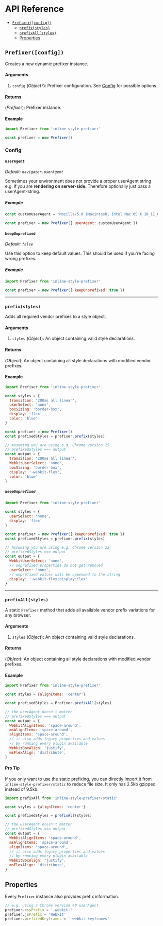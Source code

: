 # API Reference

* [`Prefixer([config])`](#prefixer--config)
  * [`prefix(styles)`](#prefixstyles)
  * [`prefixAll(styles)`](#prefixallstyles)
  * [Properties](#properties)

## `Prefixer([config])`

Creates a new dynamic prefixer instance.

#### Arguments
1. `config` (*Object?*): Prefixer configuration. See [Config](#config) for possible options.

#### Returns
(*Prefixer*): Prefixer instance.


#### Example
```javascript
import Prefixer from 'inline-style-prefixer'

const prefixer = new Prefixer()
```

### Config
#### `userAgent`
*Default: `navigator.userAgent`*

Sometimes your environment does not provide a proper userAgent string e.g. if you are **rendering on server-side**. Therefore optionally just pass a userAgent-string.

##### Example
```javascript
const customUserAgent = 'Mozilla/5.0 (Macintosh; Intel Mac OS X 10_11_0) AppleWebKit/537.36 (KHTML, like Gecko) Chrome/44.0.2403.155 Safari/537.36'

const prefixer = new Prefixer({ userAgent: customUserAgent })
```

#### `keepUnprefixed`
*Default: `false`*

Use this option to keep default values. This should be used if you're facing wrong prefixes.

##### Example
```javascript
import Prefixer from 'inline-style-prefixer'

const prefixer = new Prefixer({ keepUnprefixed: true })
```

---------

### `prefix(styles)`
Adds all required vendor prefixes to a style object.

#### Arguments
1. `styles` (*Object*): An object containing valid style declarations.

#### Returns
(*Object*): An object containing all style declarations with modified vendor prefixes.

#### Example
```javascript
import Prefixer from 'inline-style-prefixer'

const styles = {
  transition: '200ms all linear',
  userSelect: 'none',
  boxSizing: 'border-box',
  display: 'flex',
  color: 'blue'
}

const prefixer = new Prefixer()
const prefixedStyles = prefixer.prefix(styles)

// Assuming you are using e.g. Chrome version 25
// prefixedStyles === output
const output = {
  transition: '200ms all linear',
  WebkitUserSelect: 'none',
  boxSizing: 'border-box',
  display: '-webkit-flex',
  color: 'blue'
}
```

##### `keepUnprefixed`
```javascript
import Prefixer from 'inline-style-prefixer'

const styles = {
  userSelect: 'none',
  display: 'flex'
}

const prefixer = new Prefixer({ keepUnprefixed: true })
const prefixedStyles = prefixer.prefix(styles)

// Assuming you are using e.g. Chrome version 22
// prefixedStyles === output
const output = {
  WebkitUserSelect: 'none',  
  // unprefixed properties do not get removed
  userSelect: 'none',
  // unprefixed values will be appended to the string
  display: '-webkit-flex;display:flex'
}
```

---------

### `prefixAll(styles)`

A static `Prefixer` method that adds all available vendor prefix variations for any browser.

#### Arguments
1. `styles` (*Object*): An object containing valid style declarations.

#### Returns
(*Object*): An object containing all style declarations with modified vendor prefixes.

#### Example
```javascript
import Prefixer from 'inline-style-prefixer'

const styles = {alignItems: 'center'}

const prefixedStyles = Prefixer.prefixAll(styles)

// the userAgent doesn't matter
// prefixedStyles === output
const output = {
  WebkitAlignItems: 'space-around',
  msAlignItems: 'space-around',
  alignItems: 'space-around',
  // it also adds legacy properties and values
  // by running every plugin available
  WebkitBoxAlign: 'justify',
  msFlexAlign: 'distribute',
}
```

#### Pro Tip
If you only want to use the static prefixing, you can directly import it from  `inline-style-prefixer/static` to reduce file size. It only has 2.5kb gzipped instead of 9.5kb.

```javascript
import prefixAll from 'inline-style-prefixer/static'

const styles = {alignItems: 'center'}

const prefixedStyles = prefixAll(styles)

// the userAgent doesn't matter
// prefixedStyles === output
const output = {
  WebkitAlignItems: 'space-around',
  msAlignItems: 'space-around',
  alignItems: 'space-around',
  // it also adds legacy properties and values
  // by running every plugin available
  WebkitBoxAlign: 'justify',
  msFlexAlign: 'distribute',
}
```

## Properties
Every `Prefixer` instance also provides prefix information.

```javascript
// e.g. using a Chrome version 40 userAgent
prefixer.cssPrefix = '-webkit-'
prefixer.jsPrefix = 'Webkit'
prefixer.prefixedKeyframes = '-webkit-keyframes'
```
